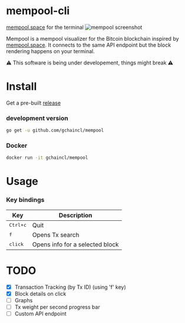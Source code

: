 # mempool-cli

[mempool.space](https://mempool.space/) for the terminal
![mempool screenshot](https://github.com/gchaincl/mempool/raw/master/share/screenshot.png)

Mempool is a mempool visualizer for the Bitcoin blockchain inspired by
[mempool.space](https://mempool.space/). It connects to the same API endpoint but the block rendering happens on your terminal.

:warning: This software is being under developement, things might break :warning:
# Install
Get a pre-built [release](https://github.com/gchaincl/mempool/releases/latest)

### development version
```bash
go get -u github.com/gchaincl/mempool
```

### Docker
```bash
docker run -it gchaincl/mempool
```

# Usage
### Key bindings
Key               | Description
------------------|--------------------------------------
<kbd>Ctrl+c</kbd> | Quit
<kbd>f</kbd>      | Opens Tx search
<kbd>click</kbd>  | Opens info for a selected block

# TODO
- [x] Transaction Tracking (by Tx ID) (using 'f' key)
- [x] Block details on click
- [ ] Graphs
- [ ] Tx weight per second progress bar
- [ ] Custom API endpoint 

